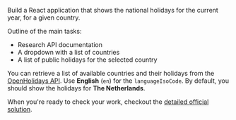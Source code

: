 Build a React application that shows the national holidays for the current year, for a given country.

Outline of the main tasks:

- Research API documentation
- A dropdown with a list of countries
- A list of public holidays for the selected country

You can retrieve a list of available countries and their holidays from the [OpenHolidays API](https://www.openholidaysapi.org/en/api/?ref=reactpractice.dev). Use **English** (`en`) for the `languageIsoCode`.
By default, you should show the holidays for **The Netherlands**.

When you're ready to check your work, checkout the [detailed official solution](https://reactpractice.dev/solution/tutorial-build-a-public-holidays-app/).

